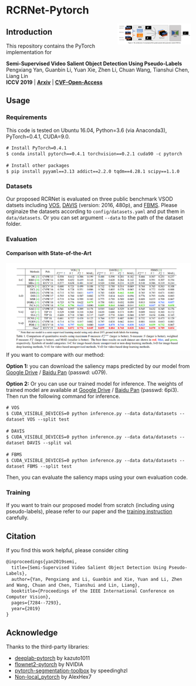 # RCRNet-Pytorch

<img align="right" src="docs/pseudo_label_generator.png" width="200px" />

## Introduction
This repository contains the PyTorch implementation for

**Semi-Supervised Video Salient Object Detection Using Pseudo-Labels** <br />
Pengxiang Yan, Guanbin Li, Yuan Xie, Zhen Li, Chuan Wang, Tianshui Chen, Liang Lin <br />
**ICCV 2019** | **[Arxiv](https://arxiv.org/abs/1908.04051)** | **[CVF-Open-Access](http://openaccess.thecvf.com/content_ICCV_2019/html/Yan_Semi-Supervised_Video_Salient_Object_Detection_Using_Pseudo-Labels_ICCV_2019_paper.html)** <br />

## Usage

### Requirements

This code is tested on Ubuntu 16.04, Python=3.6 (via Anaconda3), PyTorch=0.4.1, CUDA=9.0.

```
# Install PyTorch=0.4.1
$ conda install pytorch==0.4.1 torchvision==0.2.1 cuda90 -c pytorch

# Install other packages
$ pip install pyyaml==3.13 addict==2.2.0 tqdm==4.28.1 scipy==1.1.0
```
### Datasets
Our proposed RCRNet is evaluated on three public benchmark VSOD datsets including [VOS](http://cvteam.net/projects/TIP18-VOS/VOS.html), [DAVIS](https://davischallenge.org/) (version: 2016, 480p), and [FBMS](https://lmb.informatik.uni-freiburg.de/resources/datasets/). Please orginaize the datasets according to `config/datasets.yaml` and put them in `data/datasets`. Or you can set argument `--data` to the path of the dataset folder.

### Evaluation
#### Comparison with State-of-the-Art
![comp_video_sota](docs/comp_video_sota.png)
If you want to compare with our method:

**Option 1:** you can download the saliency maps predicted by our model from [Google Drive](https://drive.google.com/open?id=1feY3GdNBS-LUBt0UDWwpA3fl9yHI4Vxr) / [Baidu Pan](https://pan.baidu.com/s/1oXBr9qxyF-8vvilvV5kcPg) (passwd: u079).

**Option 2:** Or you can use our trained model for inference. The weights of trained model are available at [Google Drive](https://drive.google.com/open?id=1TSmi1DyKIvuzuXE1aw7t_ygmcUmjYnN_) / [Baidu Pan](https://pan.baidu.com/s/1PLoajL6X_s29I-4mreSuSQ) (passwd: 6pi3). Then run the following command for inference.
```
# VOS
$ CUDA_VISIBLE_DEVICES=0 python inference.py --data data/datasets --dataset VOS --split test

# DAVIS
$ CUDA_VISIBLE_DEVICES=0 python inference.py --data data/datasets --dataset DAVIS --split val

# FBMS
$ CUDA_VISIBLE_DEVICES=0 python inference.py --data data/datasets --dataset FBMS --split test
```

Then, you can evaluate the saliency maps using your own evaluation code.

### Training
If you want to train our proposed model from scratch (including using pseudo-labels), please refer to our paper and the [training instruction](docs/training_instruction.md) carefully.

## Citation
If you find this work helpful, please consider citing
```
@inproceedings{yan2019semi,
  title={Semi-Supervised Video Salient Object Detection Using Pseudo-Labels},
  author={Yan, Pengxiang and Li, Guanbin and Xie, Yuan and Li, Zhen and Wang, Chuan and Chen, Tianshui and Lin, Liang},
  booktitle={Proceedings of the IEEE International Conference on Computer Vision},
  pages={7284--7293},
  year={2019}
}
```

## Acknowledge
Thanks to the third-party libraries:
* [deeplab-pytorch](https://github.com/kazuto1011/deeplab-pytorch) by kazuto1011
* [flownet2-pytorch](https://github.com/NVIDIA/flownet2-pytorch) by NVIDIA
* [pytorch-segmentation-toolbox](https://github.com/speedinghzl/pytorch-segmentation-toolbox) by speedinghzl
* [Non-local_pytorch](https://github.com/AlexHex7/Non-local_pytorch) by AlexHex7
